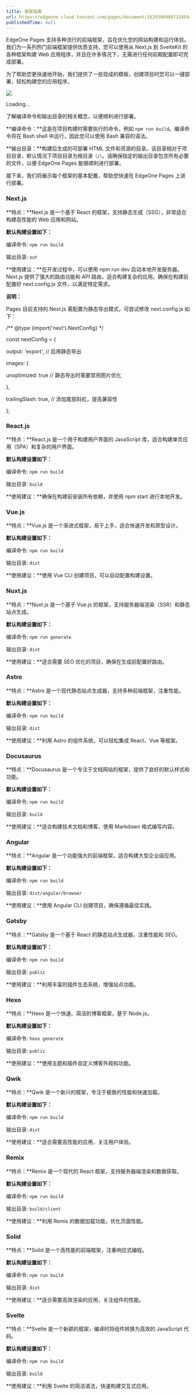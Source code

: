 ```yaml
---
title: 框架指南
url: https://edgeone.cloud.tencent.com/pages/document/162936698973245440
publishedTime: null
---
```


EdgeOne Pages 支持多种流行的前端框架，旨在优化您的网站构建和运行体验。我们为一系列热门前端框架提供优质支持，您可以使用从 Next.js 到 SvelteKit 的各种框架构建 Web 应用程序，并且在许多情况下，无需进行任何前期配置即可完成部署。

为了帮助您更快速地开始，我们提供了一些现成的模板，创建项目时您可以一键部署，轻松构建您的应用程序。

![](https://write-document-release-1258344699.cos.ap-guangzhou.myqcloud.com/100026466949%2Fc7f0f8a8b12611ef970f525400d5f8ef.png)

Loading…

了解编译命令和输出目录的相关概念，以便顺利进行部署。

**编译命令：**这是在项目构建时需要执行的命令，例如 `npm run build`。编译命令将在 Bash shell 中运行，因此您可以使用 Bash 兼容的语法。

**输出目录：**构建后生成的可部署 HTML 文件和资源的目录。该目录相对于项目目录，默认情况下项目目录为根目录`（/）`。请确保指定的输出目录包含所有必要的文件，以便 EdgeOne Pages 能够顺利进行部署。

接下来，我们将展示每个框架的基本配置，帮助您快速在 EdgeOne Pages 上进行部署。

### Next.js

**特点：**Next.js 是一个基于 React 的框架，支持静态生成（SSG），非常适合构建高性能的 Web 应用和网站。

**默认构建设置如下：**

编译命令: `npm run build`

输出目录: `out`

**使用建议：**在开发过程中，可以使用 npm run dev 启动本地开发服务器。Next.js 提供了强大的路由功能和 API 路由，适合构建复杂的应用。确保在构建前配置好 next.config.js 文件，以满足特定需求。

**说明：**

Pages 目前支持的 Next.js 需配置为静态导出模式，可尝试修改 next.config.js 如下：

/\*\* @type {import('next').NextConfig} \*/

const nextConfig = {

output: 'export', // 启用静态导出

images: {

unoptimized: true // 静态导出时需要禁用图片优化

},

trailingSlash: true, // 添加尾部斜杠，提高兼容性

};

### React.js

**特点：**React.js 是一个用于构建用户界面的 JavaScript 库，适合构建单页应用（SPA）和复杂的用户界面。

**默认构建设置如下：**

编译命令: `npm run build`

输出目录: `build`

**使用建议：**确保在构建前安装所有依赖，并使用 npm start 进行本地开发。

### Vue.js

**特点：**Vue.js 是一个渐进式框架，易于上手，适合快速开发和原型设计。

**默认构建设置如下：**

编译命令: `npm run build`

输出目录: `dist`

**使用建议：**使用 Vue CLI 创建项目，可以自动配置构建设置。

### Nuxt.js

**特点：**Nuxt.js 是一个基于 Vue.js 的框架，支持服务器端渲染（SSR）和静态站点生成。

**默认构建设置如下：**

编译命令: `npm run generate`

输出目录: `dist`

**使用建议：**适合需要 SEO 优化的项目，确保在生成前配置好路由。

### Astro

**特点：**Astro 是一个现代静态站点生成器，支持多种前端框架，注重性能。

**默认构建设置如下：**

编译命令: `npm run build`

输出目录: `dist`

**使用建议：**利用 Astro 的组件系统，可以轻松集成 React、Vue 等框架。

### Docusaurus

**特点：**Docusaurus 是一个专注于文档网站的框架，提供了良好的默认样式和功能。

**默认构建设置如下：**

编译命令: `npm run build`

输出目录: `build`

**使用建议：**适合构建技术文档和博客，使用 Markdown 格式编写内容。

### Angular

**特点：**Angular 是一个功能强大的前端框架，适合构建大型企业级应用。

**默认构建设置如下：**

编译命令: `npm run build`

输出目录: `dist/angular/browser`

**使用建议：**使用 Angular CLI 创建项目，确保遵循最佳实践。

### Gatsby

**特点：**Gatsby 是一个基于 React 的静态站点生成器，注重性能和 SEO。

**默认构建设置如下：**

编译命令: `npm run build`

输出目录: `public`

**使用建议：**利用丰富的插件生态系统，增强站点功能。

### Hexo

**特点：**Hexo 是一个快速、简洁的博客框架，基于 Node.js。

**默认构建设置如下：**

编译命令: `hexo generate`

输出目录: `public`

**使用建议：**使用主题和插件自定义博客外观和功能。

### Qwik

**特点：**Qwik 是一个新兴的框架，专注于极致的性能和快速加载。

**默认构建设置如下：**

编译命令: `npm run build`

输出目录: `dist`

**使用建议：**适合需要高性能的应用，关注用户体验。

### Remix

**特点：**Remix 是一个现代的 React 框架，支持服务器端渲染和数据获取。

**默认构建设置如下：**

编译命令: `npm run build`

输出目录: `build/client`

**使用建议：**利用 Remix 的数据加载功能，优化页面性能。

### Solid

**特点：**Solid 是一个高性能的前端框架，注重响应式编程。

**默认构建设置如下：**

编译命令: `npm run build`

输出目录: `dist`

**使用建议：**适合需要高效渲染的应用，关注组件的性能。

### Svelte

**特点：**Svelte 是一个新颖的框架，编译时将组件转换为高效的 JavaScript 代码。

**默认构建设置如下：**

编译命令: `npm run build`

输出目录: `build`

**使用建议：**利用 Svelte 的简洁语法，快速构建交互式应用。


